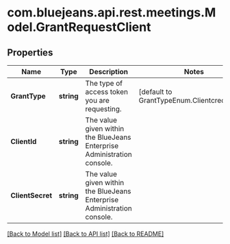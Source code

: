 # com.bluejeans.api.rest.meetings.Model.GrantRequestClient
## Properties

Name | Type | Description | Notes
------------ | ------------- | ------------- | -------------
**GrantType** | **string** | The type of access token you are requesting. | [default to GrantTypeEnum.Clientcredentials]
**ClientId** | **string** | The value given within the BlueJeans Enterprise Administration console. | 
**ClientSecret** | **string** | The value given within the BlueJeans Enterprise Administration console. | 

[[Back to Model list]](../README.md#documentation-for-models) [[Back to API list]](../README.md#documentation-for-api-endpoints) [[Back to README]](../README.md)

